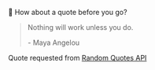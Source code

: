 📣 How about a quote before you go?

> Nothing will work unless you do.
>
> <p>- Maya Angelou</p>

Quote requested from [Random Quotes API](https://github.com/lukePeavey/quotable)
